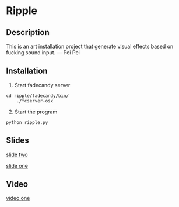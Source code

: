 # Ripple

## Description

This is an art installation project that generate visual effects based on fucking sound input.
— Pei Pei

## Installation

1. Start fadecandy server
<pre><code>cd ripple/fadecandy/bin/
    ./fcserver-osx
</code></pre>

2. Start the program
<pre><code>python ripple.py
</code></pre>



## Slides

[slide two](https://docs.google.com/presentation/d/167CRWSBB9AY0LubAPCSqf8NnshB4w_PrJf7qprWurYc/edit)

[slide one](https://drive.google.com/a/cca.edu/file/d/0B3UDDh6bzQkMOHNzcWdubEhTV3M/view)


## Video
[video one](https://www.youtube.com/watch?v=FwQGnM2N3e0)
